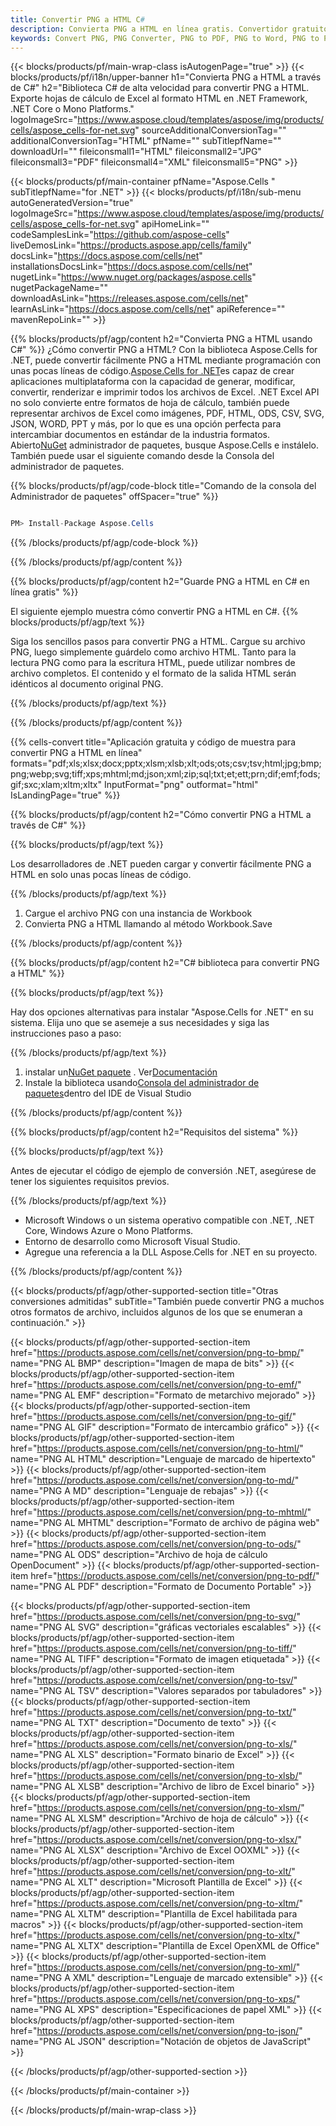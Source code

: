 ```yaml
---
title: Convertir PNG a HTML C#
description: Convierta PNG a HTML en línea gratis. Convertidor gratuito en línea PNG a HTML. C# PNG al HTML. PNG al HTML vía C#.
keywords: Convert PNG, PNG Converter, PNG to PDF, PNG to Word, PNG to PPT, PNG to Image
---
```

{{< blocks/products/pf/main-wrap-class isAutogenPage="true" >}}
{{< blocks/products/pf/i18n/upper-banner h1="Convierta PNG a HTML a través de C#" h2="Biblioteca C# de alta velocidad para convertir PNG a HTML. Exporte hojas de cálculo de Excel al formato HTML en .NET Framework, .NET Core o Mono Platforms." logoImageSrc="https://www.aspose.cloud/templates/aspose/img/products/cells/aspose_cells-for-net.svg" sourceAdditionalConversionTag="" additionalConversionTag="HTML" pfName="" subTitlepfName="" downloadUrl="" fileiconsmall1="HTML" fileiconsmall2="JPG" fileiconsmall3="PDF" fileiconsmall4="XML" fileiconsmall5="PNG" >}}

{{< blocks/products/pf/main-container pfName="Aspose.Cells " subTitlepfName="for .NET" >}}
{{< blocks/products/pf/i18n/sub-menu autoGeneratedVersion="true" logoImageSrc="https://www.aspose.cloud/templates/aspose/img/products/cells/aspose_cells-for-net.svg" apiHomeLink="" codeSamplesLink="https://github.com/aspose-cells" liveDemosLink="https://products.aspose.app/cells/family" docsLink="https://docs.aspose.com/cells/net" installationsDocsLink="https://docs.aspose.com/cells/net" nugetLink="https://www.nuget.org/packages/aspose.cells" nugetPackageName="" downloadAsLink="https://releases.aspose.com/cells/net" learnAsLink="https://docs.aspose.com/cells/net" apiReference="" mavenRepoLink="" >}}

{{% blocks/products/pf/agp/content h2="Convierta PNG a HTML usando C#" %}}
¿Cómo convertir PNG a HTML? Con la biblioteca Aspose.Cells for .NET, puede convertir fácilmente PNG a HTML mediante programación con unas pocas líneas de código.[Aspose.Cells for .NET](https://products.aspose.com/cells/net)es capaz de crear aplicaciones multiplataforma con la capacidad de generar, modificar, convertir, renderizar e imprimir todos los archivos de Excel. .NET Excel API no solo convierte entre formatos de hoja de cálculo, también puede representar archivos de Excel como imágenes, PDF, HTML, ODS, CSV, SVG, JSON, WORD, PPT y más, por lo que es una opción perfecta para intercambiar documentos en estándar de la industria formatos. Abierto[NuGet](https://www.nuget.org/packages/aspose.cells) administrador de paquetes, busque Aspose.Cells e instálelo. También puede usar el siguiente comando desde la Consola del administrador de paquetes.

{{% blocks/products/pf/agp/code-block title="Comando de la consola del Administrador de paquetes" offSpacer="true" %}}

```cs

PM> Install-Package Aspose.Cells

```

{{% /blocks/products/pf/agp/code-block %}}

{{% /blocks/products/pf/agp/content %}}

{{% blocks/products/pf/agp/content h2="Guarde PNG a HTML en C# en línea gratis" %}}

El siguiente ejemplo muestra cómo convertir PNG a HTML en C#.
{{% blocks/products/pf/agp/text %}}

Siga los sencillos pasos para convertir PNG a HTML. Cargue su archivo PNG, luego simplemente guárdelo como archivo HTML. Tanto para la lectura PNG como para la escritura HTML, puede utilizar nombres de archivo completos. El contenido y el formato de la salida HTML serán idénticos al documento original PNG.

{{% /blocks/products/pf/agp/text %}}

{{% /blocks/products/pf/agp/content %}}

{{% cells-convert title="Aplicación gratuita y código de muestra para convertir PNG a HTML en línea" formats="pdf;xls;xlsx;docx;pptx;xlsm;xlsb;xlt;ods;ots;csv;tsv;html;jpg;bmp;png;webp;svg;tiff;xps;mhtml;md;json;xml;zip;sql;txt;et;ett;prn;dif;emf;fods;gif;sxc;xlam;xltm;xltx" InputFormat="png" outformat="html" IsLandingPage="true" %}}

{{% blocks/products/pf/agp/content h2="Cómo convertir PNG a HTML a través de C#" %}}

{{% blocks/products/pf/agp/text %}}

 Los desarrolladores de .NET pueden cargar y convertir fácilmente PNG a HTML en solo unas pocas líneas de código.

{{% /blocks/products/pf/agp/text %}}

1.  Cargue el archivo PNG con una instancia de Workbook
1.  Convierta PNG a HTML llamando al método Workbook.Save

{{% /blocks/products/pf/agp/content %}}

{{% blocks/products/pf/agp/content h2="C# biblioteca para convertir PNG a HTML" %}}

{{% blocks/products/pf/agp/text %}}

Hay dos opciones alternativas para instalar "Aspose.Cells for .NET" en su sistema. Elija uno que se asemeje a sus necesidades y siga las instrucciones paso a paso:

{{% /blocks/products/pf/agp/text %}}

1.  instalar un[NuGet paquete](https://www.nuget.org/packages/Aspose.Cells/) . Ver[Documentación](https://docs.aspose.com/cells/net/installation/#install-asposecells-for-net-through-nuget)
1.  Instale la biblioteca usando[Consola del administrador de paquetes](https://docs.aspose.com/cells/net/installation/#install-asposecells-using-the-package-manager-console)dentro del IDE de Visual Studio

{{% /blocks/products/pf/agp/content %}}

{{% blocks/products/pf/agp/content h2="Requisitos del sistema" %}}

{{% blocks/products/pf/agp/text %}}

 Antes de ejecutar el código de ejemplo de conversión .NET, asegúrese de tener los siguientes requisitos previos.

{{% /blocks/products/pf/agp/text %}}

-  Microsoft Windows o un sistema operativo compatible con .NET, .NET Core, Windows Azure o Mono Platforms.
-  Entorno de desarrollo como Microsoft Visual Studio.
-  Agregue una referencia a la DLL Aspose.Cells for .NET en su proyecto.

{{% /blocks/products/pf/agp/content %}}


{{< blocks/products/pf/agp/other-supported-section title="Otras conversiones admitidas" subTitle="También puede convertir PNG a muchos otros formatos de archivo, incluidos algunos de los que se enumeran a continuación." >}}

{{< blocks/products/pf/agp/other-supported-section-item href="https://products.aspose.com/cells/net/conversion/png-to-bmp/" name="PNG AL BMP" description="Imagen de mapa de bits" >}}
{{< blocks/products/pf/agp/other-supported-section-item href="https://products.aspose.com/cells/net/conversion/png-to-emf/" name="PNG AL EMF" description="Formato de metarchivo mejorado" >}}
{{< blocks/products/pf/agp/other-supported-section-item href="https://products.aspose.com/cells/net/conversion/png-to-gif/" name="PNG AL GIF" description="Formato de intercambio gráfico" >}}
{{< blocks/products/pf/agp/other-supported-section-item href="https://products.aspose.com/cells/net/conversion/png-to-html/" name="PNG AL HTML" description="Lenguaje de marcado de hipertexto" >}}
{{< blocks/products/pf/agp/other-supported-section-item href="https://products.aspose.com/cells/net/conversion/png-to-md/" name="PNG A MD" description="Lenguaje de rebajas" >}}
{{< blocks/products/pf/agp/other-supported-section-item href="https://products.aspose.com/cells/net/conversion/png-to-mhtml/" name="PNG AL MHTML" description="Formato de archivo de página web" >}}
{{< blocks/products/pf/agp/other-supported-section-item href="https://products.aspose.com/cells/net/conversion/png-to-ods/" name="PNG AL ODS" description="Archivo de hoja de cálculo OpenDocument" >}}
{{< blocks/products/pf/agp/other-supported-section-item href="https://products.aspose.com/cells/net/conversion/png-to-pdf/" name="PNG AL PDF" description="Formato de Documento Portable" >}}

{{< blocks/products/pf/agp/other-supported-section-item href="https://products.aspose.com/cells/net/conversion/png-to-svg/" name="PNG AL SVG" description="gráficas vectoriales escalables" >}}
{{< blocks/products/pf/agp/other-supported-section-item href="https://products.aspose.com/cells/net/conversion/png-to-tiff/" name="PNG AL TIFF" description="Formato de imagen etiquetada" >}}
{{< blocks/products/pf/agp/other-supported-section-item href="https://products.aspose.com/cells/net/conversion/png-to-tsv/" name="PNG AL TSV" description="Valores separados por tabuladores" >}}
{{< blocks/products/pf/agp/other-supported-section-item href="https://products.aspose.com/cells/net/conversion/png-to-txt/" name="PNG AL TXT" description="Documento de texto" >}}
{{< blocks/products/pf/agp/other-supported-section-item href="https://products.aspose.com/cells/net/conversion/png-to-xls/" name="PNG AL XLS" description="Formato binario de Excel" >}}
{{< blocks/products/pf/agp/other-supported-section-item href="https://products.aspose.com/cells/net/conversion/png-to-xlsb/" name="PNG AL XLSB" description="Archivo de libro de Excel binario" >}}
{{< blocks/products/pf/agp/other-supported-section-item href="https://products.aspose.com/cells/net/conversion/png-to-xlsm/" name="PNG AL XLSM" description="Archivo de hoja de cálculo" >}}
{{< blocks/products/pf/agp/other-supported-section-item href="https://products.aspose.com/cells/net/conversion/png-to-xlsx/" name="PNG AL XLSX" description="Archivo de Excel OOXML" >}}
{{< blocks/products/pf/agp/other-supported-section-item href="https://products.aspose.com/cells/net/conversion/png-to-xlt/" name="PNG AL XLT" description="Microsoft Plantilla de Excel" >}}
{{< blocks/products/pf/agp/other-supported-section-item href="https://products.aspose.com/cells/net/conversion/png-to-xltm/" name="PNG AL XLTM" description="Plantilla de Excel habilitada para macros" >}}
{{< blocks/products/pf/agp/other-supported-section-item href="https://products.aspose.com/cells/net/conversion/png-to-xltx/" name="PNG AL XLTX" description="Plantilla de Excel OpenXML de Office" >}}
{{< blocks/products/pf/agp/other-supported-section-item href="https://products.aspose.com/cells/net/conversion/png-to-xml/" name="PNG A XML" description="Lenguaje de marcado extensible" >}}
{{< blocks/products/pf/agp/other-supported-section-item href="https://products.aspose.com/cells/net/conversion/png-to-xps/" name="PNG AL XPS" description="Especificaciones de papel XML" >}}
{{< blocks/products/pf/agp/other-supported-section-item href="https://products.aspose.com/cells/net/conversion/png-to-json/" name="PNG AL JSON" description="Notación de objetos de JavaScript" >}}

{{< /blocks/products/pf/agp/other-supported-section >}}

{{< /blocks/products/pf/main-container >}}
    
{{< /blocks/products/pf/main-wrap-class >}}
